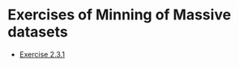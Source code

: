 # Exercises of Minning of Massive datasets

* [Exercise 2.3.1](https://github.com/E008001/Minnig-of-massive-datasets-Exercises/blob/master/MapReduce%20Algorithm%20Matrix%20Multiplication.pdf)
